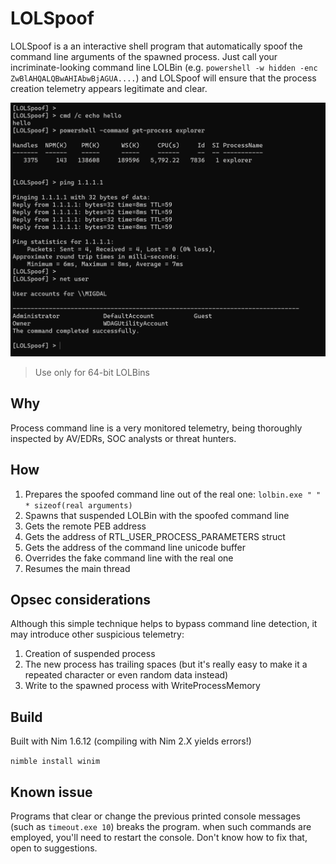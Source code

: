 
# LOLSpoof

LOLSpoof is a an interactive shell program that automatically spoof the command line arguments of the spawned process.
Just call your incriminate-looking command line LOLBin (e.g. `powershell -w hidden -enc ZwBlAHQALQBwAHIAbwBjAGUA....`) and LOLSpoof will ensure that the process creation telemetry appears legitimate and clear.

![](/Example.png)

> Use only for 64-bit LOLBins

## Why
Process command line is a very monitored telemetry, being thoroughly inspected by AV/EDRs, SOC analysts or threat hunters.

## How
1. Prepares the spoofed command line out of the real one: `lolbin.exe " " * sizeof(real arguments)`
2. Spawns that suspended LOLBin with the spoofed command line
3. Gets the remote PEB address
4. Gets the address of RTL_USER_PROCESS_PARAMETERS struct
5. Gets the address of the command line unicode buffer
6. Overrides the fake command line with the real one
7. Resumes the main thread

## Opsec considerations
Although this simple technique helps to bypass command line detection, it may introduce other suspicious telemetry:
1. Creation of suspended process
2. The new process has trailing spaces (but it's really easy to make it a repeated character or even random data instead)
3. Write to the spawned process with WriteProcessMemory

## Build
Built with Nim 1.6.12 (compiling with Nim 2.X yields errors!)

`nimble install winim`

## Known issue
Programs that clear or change the previous printed console messages (such as `timeout.exe 10`) breaks the program. when such commands are employed, you'll need to restart the console. 
Don't know how to fix that, open to suggestions.